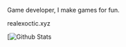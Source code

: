 Game developer, I make games for fun.

realexoctic.xyz

[![Github Stats](https://github-readme-stats.vercel.app/api?username=RealExoctic&show_icons=true&theme=cobal)
